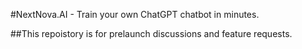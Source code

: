 #NextNova.AI - Train your own ChatGPT chatbot in minutes.

##This repoistory is for prelaunch discussions and feature requests.
